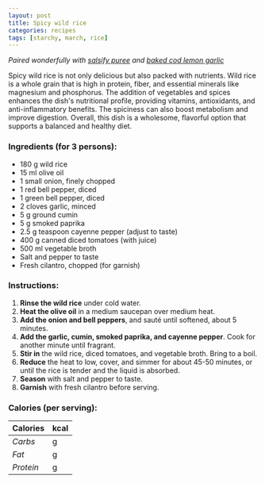 ```yaml
---
layout: post
title: Spicy wild rice
categories: recipes
tags: [starchy, march, rice]
---
```


*Paired wonderfully with <a href="/recipes/salsify-puree">salsify puree</a> and <a href="/recipes/baked-cod-lemon-garlic">baked cod lemon garlic</a>*

Spicy wild rice is not only delicious but also packed with nutrients. Wild rice is a whole grain that is high in protein, fiber, and essential minerals like magnesium and phosphorus. The addition of vegetables and spices enhances the dish's nutritional profile, providing vitamins, antioxidants, and anti-inflammatory benefits. The spiciness can also boost metabolism and improve digestion. Overall, this dish is a wholesome, flavorful option that supports a balanced and healthy diet.

### Ingredients (for 3 persons):
- 180 g wild rice
- 15 ml olive oil
- 1 small onion, finely chopped
- 1 red bell pepper, diced
- 1 green bell pepper, diced
- 2 cloves garlic, minced
- 5 g ground cumin
- 5 g smoked paprika
- 2.5 g teaspoon cayenne pepper (adjust to taste)
- 400 g canned diced tomatoes (with juice)
- 500 ml vegetable broth
- Salt and pepper to taste
- Fresh cilantro, chopped (for garnish)

### Instructions:

1. **Rinse the wild rice** under cold water.
2. **Heat the olive oil** in a medium saucepan over medium heat.
3. **Add the onion and bell peppers**, and sauté until softened, about 5 minutes.
4. **Add the garlic, cumin, smoked paprika, and cayenne pepper**. Cook for another minute until fragrant.
5. **Stir in** the wild rice, diced tomatoes, and vegetable broth. Bring to a boil.
6. **Reduce** the heat to low, cover, and simmer for about 45-50 minutes, or until the rice is tender and the liquid is absorbed.
7. **Season** with salt and pepper to taste.
8. **Garnish** with fresh cilantro before serving.

### Calories (per serving):

| **Calories** | kcal |
| ----------- | ----------- |
| *Carbs* | g |
| *Fat* | g |
| *Protein* | g |
